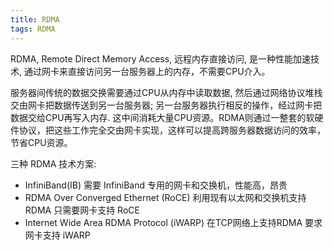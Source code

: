 ```yaml
---
title: RDMA
tags: RDMA
---
```

<!--more-->

RDMA, Remote Direct Memory Access, 远程内存直接访问, 是一种性能加速技术, 通过网卡来直接访问另一台服务器上的内存，不需要CPU介入。

服务器间传统的数据交换需要通过CPU从内存中读取数据, 然后通过网络协议堆栈交由网卡把数据传送到另一台服务器; 另一台服务器执行相反的操作，经过网卡把数据交给CPU再写入内存. 这中间消耗大量CPU资源。RDMA则通过一整套的软硬件协议，把这些工作完全交由网卡实现，这样可以提高跨服务器数据访问的效率，节省CPU资源。

三种 RDMA 技术方案:

  - InfiniBand(IB) 需要 InfiniBand 专用的网卡和交换机，性能高，昂贵
  - RDMA Over Converged Ethernet (RoCE) 利用现有以太网和交换机支持RDMA 只需要网卡支持 RoCE
  - Internet Wide Area RDMA Protocol (iWARP) 在TCP网络上支持RDMA 要求网卡支持 iWARP